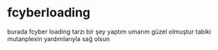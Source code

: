 # fcyberloading
burada fcyber loading tarzı bir şey yaptım umarım güzel olmuştur tabiki mutanplexin yardımlarıyla sağ olsun
